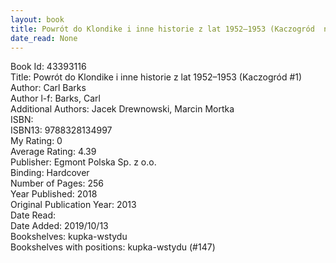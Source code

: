 ```yaml
---
layout: book
title: Powrót do Klondike i inne historie z lat 1952–1953 (Kaczogród  no. 1)
date_read: None
---
```


Book Id: 43393116<br />
Title: Powrót do Klondike i inne historie z lat 1952–1953 (Kaczogród #1)<br />
Author: Carl Barks<br />
Author l-f: Barks, Carl<br />
Additional Authors: Jacek Drewnowski, Marcin Mortka<br />
ISBN: <br />
ISBN13: 9788328134997<br />
My Rating: 0<br />
Average Rating: 4.39<br />
Publisher:  Egmont Polska Sp. z o.o.<br />
Binding: Hardcover<br />
Number of Pages: 256<br />
Year Published: 2018<br />
Original Publication Year: 2013<br />
Date Read: <br />
Date Added: 2019/10/13<br />
Bookshelves: kupka-wstydu<br />
Bookshelves with positions: kupka-wstydu (#147)<br />

